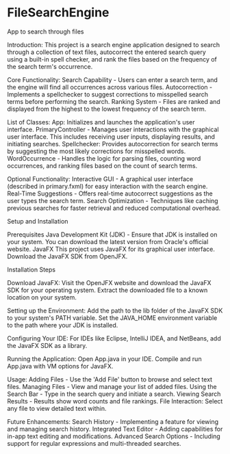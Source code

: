 # FileSearchEngine
 App to search through files

Introduction:
This project is a search engine application designed to search through a collection of text files, autocorrect the entered search query using a built-in spell checker, and rank the files based on the frequency of the search term's occurrence.

Core Functionality:
Search Capability - Users can enter a search term, and the engine will find all occurrences across various files.
Autocorrection - Implements a spellchecker to suggest corrections to misspelled search terms before performing the search.
Ranking System - Files are ranked and displayed from the highest to the lowest frequency of the search term.

List of Classes:
App: Initializes and launches the application's user interface.
PrimaryController - Manages user interactions with the graphical user interface. This includes receiving user inputs, displaying results, and initiating searches.
Spellchecker: Provides autocorrection for search terms by suggesting the most likely corrections for misspelled words.
WordOccurrence - Handles the logic for parsing files, counting word occurrences, and ranking files based on the count of search terms.

Optional Functionality:
Interactive GUI - A graphical user interface (described in primary.fxml) for easy interaction with the search engine.
Real-Time Suggestions - Offers real-time autocorrect suggestions as the user types the search term.
Search Optimization - Techniques like caching previous searches for faster retrieval and reduced computational overhead.

Setup and Installation

Prerequisites
Java Development Kit (JDK) - Ensure that JDK is installed on your system. You can download the latest version from Oracle's official website.
JavaFX  This project uses JavaFX for its graphical user interface. Download the JavaFX SDK from OpenJFX.

Installation Steps

Download JavaFX:
Visit the OpenJFX website and download the JavaFX SDK for your operating system.
Extract the downloaded file to a known location on your system.

Setting up the Environment:
Add the path to the lib folder of the JavaFX SDK to your system's PATH variable.
Set the JAVA_HOME environment variable to the path where your JDK is installed.

Configuring Your IDE:
For IDEs like Eclipse, IntelliJ IDEA, and NetBeans, add the JavaFX SDK as a library.

Running the Application:
Open App.java in your IDE.
Compile and run App.java with VM options for JavaFX.

Usage:
Adding Files - Use the 'Add File' button to browse and select text files.
Managing Files - View and manage your list of added files.
Using the Search Bar - Type in the search query and initiate a search.
Viewing Search Results - Results show word counts and file rankings.
File Interaction: Select any file to view detailed text within.

Future Enhancements:
Search History - Implementing a feature for viewing and managing search history.
Integrated Text Editor - Adding capabilities for in-app text editing and modifications.
Advanced Search Options - Including support for regular expressions and multi-threaded searches.
